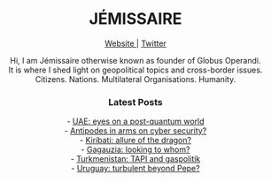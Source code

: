 <h1 align="center"> JÉMISSAIRE </h1>

<p align="center">  
  <a href="https://www.globusoperandi.com"> Website </a> |
  <a href="https://www.twitter.com/globusoperandi">Twitter</a>   
<p>

<p align="center"> Hi, I am Jémissaire otherwise known as founder of Globus Operandi. <br> It is where I shed light on geopolitical topics and cross-border issues.<br> 
Citizens. Nations. Multilateral Organisations. Humanity.<br> </p>

<h3 align="center"> <b>Latest Posts </b> </h3>
  <p align="center"> 
    - <a href="https://globusoperandi.com/uae-eyes-on-a-post-quantum-world/"> UAE: eyes on a post-quantum world </a><br>
    - <a href="https://globusoperandi.com/antipodes-in-arms-on-cyber-security/"> Antipodes in arms on cyber security? </a> <br>
    - <a href="https://globusoperandi.com/kiribati-allure-of-the-dragon/"> Kiribati: allure of the dragon? </a> <br>
    - <a href="https://globusoperandi.com/gagauzia-looking-to-whom/"> Gagauzia: looking to whom? </a> <br>
    - <a href="https://globusoperandi.com/turkmenistan-tapi-and-gaspolitik/"> Turkmenistan: TAPI and gaspolitik </a> <br>
    - <a href="https://globusoperandi.com/uruguay-turbulent-beyond-pepe/"> Uruguay: turbulent beyond Pepe? </a> <br>
   </p>
  
  
  
  

